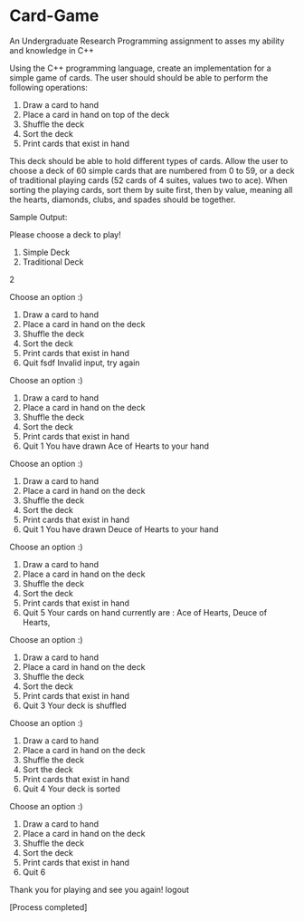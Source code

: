 # Card-Game
An Undergraduate Research Programming assignment to asses my ability and knowledge in C++

Using the C++ programming language, create an implementation for a simple game of cards. The user should should be able to perform the following operations:

 1.	Draw a card to hand
 2.	Place a card in hand on top of the deck
 3.	Shuffle the deck
 4.	Sort the deck
 5.	Print cards that exist in hand

This deck should be able to hold different types of cards. Allow the user to choose a deck of 60 simple cards that are numbered from  0 to 59, or a deck of traditional playing cards (52 cards of 4 suites, values two to ace). When sorting the playing cards, sort them by suite first, then by value, meaning all the hearts, diamonds, clubs, and spades should be together.

Sample Output:

Please choose a deck to play!
1. Simple Deck
2. Traditional Deck

2

Choose an option :)
1. Draw a card to hand
2. Place a card in hand on the deck
3. Shuffle the deck
4. Sort the deck
5. Print cards that exist in hand
6. Quit
fsdf
Invalid input, try again


Choose an option :)
1. Draw a card to hand
2. Place a card in hand on the deck
3. Shuffle the deck
4. Sort the deck
5. Print cards that exist in hand
6. Quit
1
You have drawn Ace of Hearts to your hand

Choose an option :)
1. Draw a card to hand
2. Place a card in hand on the deck
3. Shuffle the deck
4. Sort the deck
5. Print cards that exist in hand
6. Quit
1
You have drawn Deuce of Hearts to your hand

Choose an option :)
1. Draw a card to hand
2. Place a card in hand on the deck
3. Shuffle the deck
4. Sort the deck
5. Print cards that exist in hand
6. Quit
5
Your cards on hand currently are : 
Ace of Hearts, Deuce of Hearts, 

Choose an option :)
1. Draw a card to hand
2. Place a card in hand on the deck
3. Shuffle the deck
4. Sort the deck
5. Print cards that exist in hand
6. Quit
3
Your deck is shuffled

Choose an option :)
1. Draw a card to hand
2. Place a card in hand on the deck
3. Shuffle the deck
4. Sort the deck
5. Print cards that exist in hand
6. Quit
4
Your deck is sorted

Choose an option :)
1. Draw a card to hand
2. Place a card in hand on the deck
3. Shuffle the deck
4. Sort the deck
5. Print cards that exist in hand
6. Quit
6

Thank you for playing and see you again!
logout

[Process completed]



